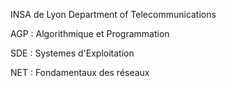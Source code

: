 INSA de Lyon
Department of Telecommunications 

AGP : Algorithmique et Programmation

SDE : Systemes d'Exploitation

NET : Fondamentaux des réseaux


